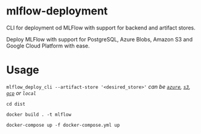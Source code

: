 # mlflow-deployment

CLI for deployment od MLFlow with support for backend and artifact stores.

Deploy MLFlow with support for PostgreSQL, Azure Blobs, Amazon S3 and Google Cloud Platform with ease.

# Usage

`mlflow_deploy_cli --artifact-store '<desired_store>'` _can be [`azure`](https://www.mlflow.org/docs/latest/tracking.html#azure-blob-storage), [`s3`](https://www.mlflow.org/docs/latest/tracking.html#id82), [`gcp`](https://www.mlflow.org/docs/latest/tracking.html#id84) or `local`_

`cd dist`

`docker build . -t mlflow`

`docker-compose up -f docker-compose.yml up`
